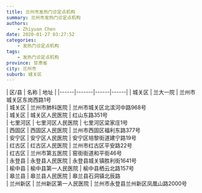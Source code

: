 ```yaml
---
title: 兰州市发热门诊定点机构
summary: 兰州市发热门诊定点机构
authors: 
    - Zhiyuan Chen
date: 2020-01-27 03:27:52
categories: 
    - 发热门诊定点机构
tags: 
    - 发热门诊定点机构
province: 甘肃省
city: 兰州市
suburb: 城关区
---
```


|  区/县  |  名称  |  地址  |
|------|-------|------|------|
|  城关区  |  兰大一院  |  兰州市城关区东岗西路1号  
|  城关区  |  兰州市肺科医院  |  兰州市城关区北滨河中路968号  
|  城关区  |  城关区人民医院  |  红山东路351号  
|  七里河区  |  七里河区人民医院  |  七里河区梁家庄1号  
|  西固区  |  西固区人民医院  |  兰州市西固区福利东路377号  
|  安宁区  |  安宁区人民医院  |  安宁区培黎街道建宁路19号  
|  红古区  |  红古区人民医院  |  兰州市红古区平安路22号  
|  红古区  |  兰州市第五医院  |  窑街街道和平街46号  
|  永登县  |  永登县人民医院  |  永登县城关镇胜利街1641号  
|  榆中县  |  榆中县第一人民医院  |  榆中县栖云北路157号  
|  皋兰县  |  皋兰县人民医院  |  皋兰县石洞镇北辰路  
|  兰州新区  |  兰州新区第一人民医院  |  兰州市永登县兰州新区凤凰山路2000号  

